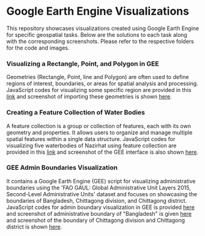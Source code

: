 # Google Earth Engine Visualizations
This repository showcases visualizations created using Google Earth Engine for specific geospatial tasks. Below are the solutions to each task along with the corresponding screenshots. Please refer to the respective folders for the code and images. 
### Visualizing a Rectangle, Point, and Polygon in GEE
Geometries (Rectangle, Point, line and Polygon) are often used to define regions of interest, boundaries, or areas for spatial analysis and processing.
JavaScript codes for visualizing some specific region are provided in this [link](https://github.com/Israt-Jahan-Shonom/GEE/blob/main/GEE_8(1).js) and screenshot of importing these geometries is shown [here](https://github.com/Israt-Jahan-Shonom/GEE/blob/main/Assignment_8(1).JPG).
### Creating a Feature Collection of Water Bodies
A feature collection is a group or collection of features, each with its own geometry and properties. It allows users to organize and manage multiple spatial features within a single data structure.
JavaScript codes for visualizing five waterbodies of Nazirhat using feature collection are provided in this [link](https://github.com/Israt-Jahan-Shonom/GEE/blob/main/GEE_8(2).js) and screenshot of the GEE interface is also shown [here](https://github.com/Israt-Jahan-Shonom/GEE/blob/main/Assignment_8(2).JPG).
### GEE Admin Boundaries Visualization
It contains a Google Earth Engine (GEE) script for visualizing administrative boundaries using the 'FAO GAUL: Global Administrative Unit Layers 2015, Second-Level Administrative Units' dataset and focuses on showcasing the boundaries of Bangladesh, Chittagong division, and Chittagong district.
JavaScript codes for admin boundary visualization in GEE is provided [here](https://github.com/Israt-Jahan-Shonom/GEE/blob/main/GEE_FAO_GAUL.js) and screenshot of administrative boundary of "Bangladesh" is given [here](https://github.com/Israt-Jahan-Shonom/GEE/blob/main/Bangladesh.png) and screenshot of the boundary of Chittagong division and Chittagong district is shown [here](https://github.com/Israt-Jahan-Shonom/GEE/blob/main/Chittagong.png).
